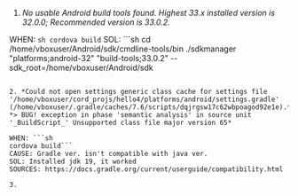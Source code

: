 1. *No usable Android build tools found. Highest 33.x installed version is 32.0.0; Recommended version is 33.0.2.*

WHEN: ```sh
cordova build```
SOL: ```sh
cd /home/vboxuser/Android/sdk/cmdline-tools/bin
./sdkmanager "platforms;android-32" "build-tools;33.0.2" --sdk_root=/home/vboxuser/Android/sdk
```

2. *Could not open settings generic class cache for settings file '/home/vboxuser/cord_projs/hello4/platforms/android/settings.gradle' (/home/vboxuser/.gradle/caches/7.6/scripts/dqjrgsw17c62wbpoagod92e1e).*
*> BUG! exception in phase 'semantic analysis' in source unit '_BuildScript_' Unsupported class file major version 65*

WHEN: ```sh
cordova build```
CAUSE: Gradle ver. isn't compatible with java ver.
SOL: Installed jdk 19, it worked
SOURCES: https://docs.gradle.org/current/userguide/compatibility.html

3. 
